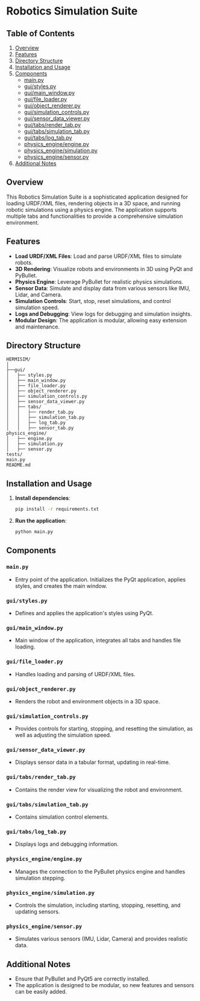 # Robotics Simulation Suite

## Table of Contents

1. [Overview](#overview)
2. [Features](#features)
3. [Directory Structure](#directory-structure)
4. [Installation and Usage](#installation-and-usage)
5. [Components](#components)
    - [main.py](#mainpy)
    - [gui/styles.py](#guistylespy)
    - [gui/main_window.py](#guimain_windowpy)
    - [gui/file_loader.py](#guifile_loaderpy)
    - [gui/object_renderer.py](#guiobject_rendererpy)
    - [gui/simulation_controls.py](#guisimulation_controlspy)
    - [gui/sensor_data_viewer.py](#guisensor_data_viewerpy)
    - [gui/tabs/render_tab.py](#guitabsrender_tabpy)
    - [gui/tabs/simulation_tab.py](#guitabssimulation_tabpy)
    - [gui/tabs/log_tab.py](#guitabslog_tabpy)
    - [physics_engine/engine.py](#physics_engineenginepy)
    - [physics_engine/simulation.py](#physics_enginesimulationpy)
    - [physics_engine/sensor.py](#physics_enginesensorpy)
6. [Additional Notes](#additional-notes)

## Overview

This Robotics Simulation Suite is a sophisticated application designed for loading URDF/XML files, rendering objects in a 3D space, and running robotic simulations using a physics engine. The application supports multiple tabs and functionalities to provide a comprehensive simulation environment.

## Features

- **Load URDF/XML Files**: Load and parse URDF/XML files to simulate robots.
- **3D Rendering**: Visualize robots and environments in 3D using PyQt and PyBullet.
- **Physics Engine**: Leverage PyBullet for realistic physics simulations.
- **Sensor Data**: Simulate and display data from various sensors like IMU, Lidar, and Camera.
- **Simulation Controls**: Start, stop, reset simulations, and control simulation speed.
- **Logs and Debugging**: View logs for debugging and simulation insights.
- **Modular Design**: The application is modular, allowing easy extension and maintenance.

## Directory Structure

```
HERMISIM/
│
├──gui/
│   ├── styles.py
│   ├── main_window.py
│   ├── file_loader.py
│   ├── object_renderer.py
│   ├── simulation_controls.py
│   ├── sensor_data_viewer.py
│   ├── tabs/
│   │   ├── render_tab.py
│   │   ├── simulation_tab.py
│   │   ├── log_tab.py
│   │   ├── sensor_tab.py
physics_engine/
│   ├── engine.py
│   ├── simulation.py
│   ├── sensor.py
tests/
main.py
README.md
```

## Installation and Usage

1. **Install dependencies**:
    ```bash
    pip install -r requirements.txt
    ```

2. **Run the application**:
    ```bash
    python main.py
    ```

## Components

### `main.py`

- Entry point of the application. Initializes the PyQt application, applies styles, and creates the main window.

### `gui/styles.py`

- Defines and applies the application's styles using PyQt.

### `gui/main_window.py`

- Main window of the application, integrates all tabs and handles file loading.

### `gui/file_loader.py`

- Handles loading and parsing of URDF/XML files.

### `gui/object_renderer.py`

- Renders the robot and environment objects in a 3D space.

### `gui/simulation_controls.py`

- Provides controls for starting, stopping, and resetting the simulation, as well as adjusting the simulation speed.

### `gui/sensor_data_viewer.py`

- Displays sensor data in a tabular format, updating in real-time.

### `gui/tabs/render_tab.py`

- Contains the render view for visualizing the robot and environment.

### `gui/tabs/simulation_tab.py`

- Contains simulation control elements.

### `gui/tabs/log_tab.py`

- Displays logs and debugging information.

### `physics_engine/engine.py`

- Manages the connection to the PyBullet physics engine and handles simulation stepping.

### `physics_engine/simulation.py`

- Controls the simulation, including starting, stopping, resetting, and updating sensors.

### `physics_engine/sensor.py`

- Simulates various sensors (IMU, Lidar, Camera) and provides realistic data.

## Additional Notes

- Ensure that PyBullet and PyQt5 are correctly installed.
- The application is designed to be modular, so new features and sensors can be easily added.
